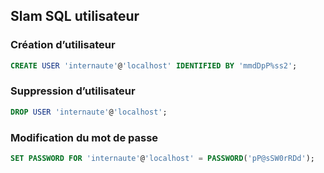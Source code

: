 ## Slam SQL utilisateur
### Création d’utilisateur
```sql
CREATE USER 'internaute'@'localhost' IDENTIFIED BY 'mmdDpP%ss2';
```

### Suppression d’utilisateur
```sql
DROP USER 'internaute'@'localhost';
```

### Modification du mot de passe
```sql
SET PASSWORD FOR 'internaute'@'localhost' = PASSWORD('pP@sSW0rRDd');
```
